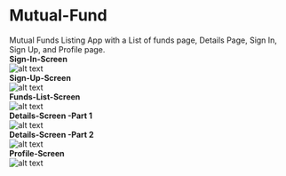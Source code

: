 # Mutual-Fund
Mutual Funds Listing App with a List of funds page, Details Page, Sign In, Sign Up, and Profile page.<br />
**Sign-In-Screen**<br />
![alt text](https://github.com/nnainsukha/Mutual-Fund/blob/edufund/assets/signin.png)<br />
**Sign-Up-Screen**<br />
![alt text](https://github.com/nnainsukha/Mutual-Fund/blob/edufund/assets/signup.png)<br />
**Funds-List-Screen**<br />
![alt text](https://github.com/nnainsukha/Mutual-Fund/blob/edufund/assets/Fundslist.png)<br />
**Details-Screen -Part 1**<br />
![alt text](https://github.com/nnainsukha/Mutual-Fund/blob/edufund/assets/details1.png)<br />
**Details-Screen -Part 2**<br />
![alt text](https://github.com/nnainsukha/Mutual-Fund/blob/edufund/assets/details2.png)<br />
**Profile-Screen**<br />
![alt text](https://github.com/nnainsukha/Mutual-Fund/blob/edufund/assets/profile.png)<br />
